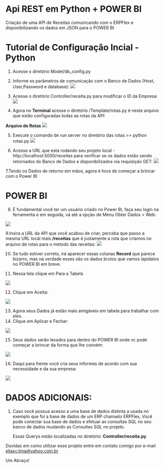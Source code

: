 # Api REST em Python + POWER BI
Criação de uma API de Receitas comunicando com o ERPFlex e disponibilizando os dados em JSON para o POWER BI

Tutorial de Configuração Incial - Python
=======================================

1. Acesse o diretório Model/db_config.py

2. Informe os parâmetros de comunicação com o Banco de Dados (Host, User,Password e database):
![](https://i.imgur.com/LoXTZyT.jpg)

3. Acesse o diretório Controller/receita.py para modificar o ID da Empresa:
![](https://i.imgur.com/igsZ46t.jpg)

4. Agora no **Terminal** acesse o diretório /Template/rotas.py é neste arquivo que estão configuradas todas as rotas da API:

**Arquivo de Rotas**
![](https://i.imgur.com/9onevNs.jpg)

5. Execute o comando de run server no diretório das rotas >> python rotas.py
![](https://i.imgur.com/MR2Bte9.jpg)

6. Acesse a URL que esta rodando seu projeto local - http://localhost:5000/receitas para verificar se os dados estão sendo retornados do Banco de Dados e disponibilizados via requisição GET:
![](https://i.imgur.com/SuU2Xr8.jpg)

7.Tendo os Dados de retorno em mãos, agora é hora de começar a brincar com o Power BI

POWER BI
========
8. É fundamental você ter um usuário criado no Power BI, faça seu login na ferramenta e em seguida, vá até a opção de Menu Obter Dados > Web:

![](https://i.imgur.com/szuVMLJ.jpg)

9.Insira a URL da API que você acabou de criar, perceba que passo a mesma URL local mais **/receitas** que é justamente a rota que criamos no arquivo de rotas para o metodo das receitas:
![](https://i.imgur.com/HwLs65u.jpg)

10. Se tudo estiver correto, irá aparecer essas colunas **Record** que parece bizarro, mas na verdade esses são os dados brutos que vamos lapidalos no POWER BI em breve.

11. Nessa tela clique em Para a Tabela

![](https://i.imgur.com/SYq3SO6.jpg)

12. Clique em Aceita:

![](https://i.imgur.com/RP5tZK8.jpg)

13. Agora seus Dados já estão mais amigáveis em tabela para trabalhar com eles.
14. Clique em Aplicar e Fechar:

![](https://i.imgur.com/NlpqQCM.jpg)

15. Seus dados serão levados para dentro do POWER BI onde vc pode começar a brincar da forma que lhe convém:

![](https://i.imgur.com/tfo3ZEs.jpg)

16. Daqui para frente você cria seus informes de acordo com sua necessidade e da sua empresa:

![](https://i.imgur.com/W8dx6ZJ.jpg)


DADOS ADICIONAIS:
=================

1. Caso você possua acesso a uma base de dados distinta a usada no exemplo que foi a base de dados de um ERP chamado ERPFlex,
   Você pode conectar sua base de dados e efetuar as consultas SQL no seu banco de dados mudando as Consultas SQL no projeto.
   
   Essas Querys estão localizadas no diretório: **Controller/receita.py**

Dúvidas em como utilizar esse projeto entre em contato comigo por e-mail
eliasv.lima@yahoo.com.br

Um Abraço!


